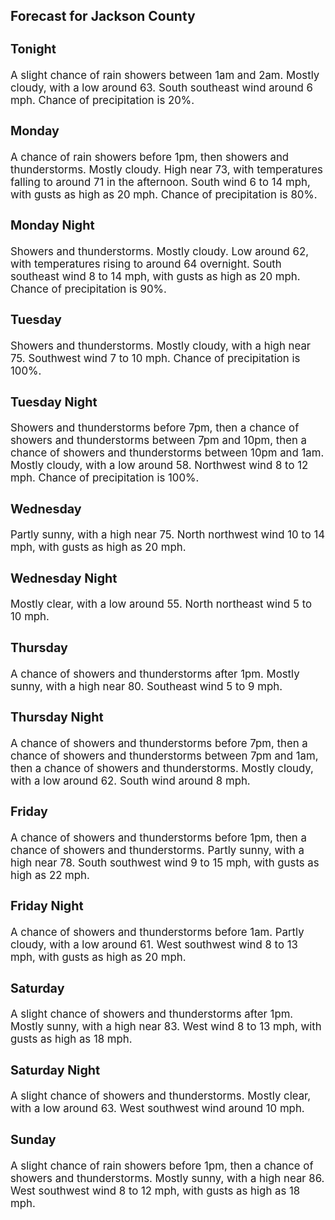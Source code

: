 <div>
   <h2>Forecast for Jackson County</h2>
   <p>
      <div style="font-size:120%">
         <h3>Tonight</h3>A slight chance of rain showers between 1am and 2am. Mostly cloudy, with a low around 63. South southeast wind around 6 mph.
         Chance of precipitation is 20%.<br></div>
   </p>
   <p>
      <div style="font-size:120%">
         <h3>Monday</h3>A chance of rain showers before 1pm, then showers and thunderstorms. Mostly cloudy. High near 73, with temperatures falling
         to around 71 in the afternoon. South wind 6 to 14 mph, with gusts as high as 20 mph. Chance of precipitation is 80%.<br></div>
   </p>
   <p>
      <div style="font-size:120%">
         <h3>Monday Night</h3>Showers and thunderstorms. Mostly cloudy. Low around 62, with temperatures rising to around 64 overnight. South southeast
         wind 8 to 14 mph, with gusts as high as 20 mph. Chance of precipitation is 90%.<br></div>
   </p>
   <p>
      <div style="font-size:120%">
         <h3>Tuesday</h3>Showers and thunderstorms. Mostly cloudy, with a high near 75. Southwest wind 7 to 10 mph. Chance of precipitation is 100%.<br></div>
   </p>
   <p>
      <div style="font-size:120%">
         <h3>Tuesday Night</h3>Showers and thunderstorms before 7pm, then a chance of showers and thunderstorms between 7pm and 10pm, then a chance of showers
         and thunderstorms between 10pm and 1am. Mostly cloudy, with a low around 58. Northwest wind 8 to 12 mph. Chance of precipitation
         is 100%.<br></div>
   </p>
   <p>
      <div style="font-size:120%">
         <h3>Wednesday</h3>Partly sunny, with a high near 75. North northwest wind 10 to 14 mph, with gusts as high as 20 mph.<br></div>
   </p>
   <p>
      <div style="font-size:120%">
         <h3>Wednesday Night</h3>Mostly clear, with a low around 55. North northeast wind 5 to 10 mph.<br></div>
   </p>
   <p>
      <div style="font-size:120%">
         <h3>Thursday</h3>A chance of showers and thunderstorms after 1pm. Mostly sunny, with a high near 80. Southeast wind 5 to 9 mph.<br></div>
   </p>
   <p>
      <div style="font-size:120%">
         <h3>Thursday Night</h3>A chance of showers and thunderstorms before 7pm, then a chance of showers and thunderstorms between 7pm and 1am, then a chance
         of showers and thunderstorms. Mostly cloudy, with a low around 62. South wind around 8 mph.<br></div>
   </p>
   <p>
      <div style="font-size:120%">
         <h3>Friday</h3>A chance of showers and thunderstorms before 1pm, then a chance of showers and thunderstorms. Partly sunny, with a high near
         78. South southwest wind 9 to 15 mph, with gusts as high as 22 mph.<br></div>
   </p>
   <p>
      <div style="font-size:120%">
         <h3>Friday Night</h3>A chance of showers and thunderstorms before 1am. Partly cloudy, with a low around 61. West southwest wind 8 to 13 mph, with
         gusts as high as 20 mph.<br></div>
   </p>
   <p>
      <div style="font-size:120%">
         <h3>Saturday</h3>A slight chance of showers and thunderstorms after 1pm. Mostly sunny, with a high near 83. West wind 8 to 13 mph, with gusts
         as high as 18 mph.<br></div>
   </p>
   <p>
      <div style="font-size:120%">
         <h3>Saturday Night</h3>A slight chance of showers and thunderstorms. Mostly clear, with a low around 63. West southwest wind around 10 mph.<br></div>
   </p>
   <p>
      <div style="font-size:120%">
         <h3>Sunday</h3>A slight chance of rain showers before 1pm, then a chance of showers and thunderstorms. Mostly sunny, with a high near 86.
         West southwest wind 8 to 12 mph, with gusts as high as 18 mph.<br></div>
   </p>
</div>